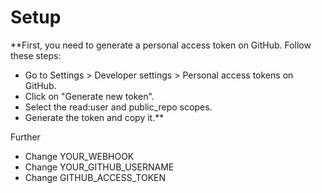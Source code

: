 # Setup

**First, you need to generate a personal access token on GitHub. Follow these steps:

- Go to Settings > Developer settings > Personal access tokens on GitHub.
- Click on "Generate new token".
- Select the read:user and public_repo scopes.
- Generate the token and copy it.**

Further

- Change YOUR_WEBHOOK
- Change YOUR_GITHUB_USERNAME
- Change GITHUB_ACCESS_TOKEN
